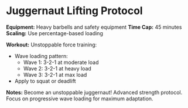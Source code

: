# Juggernaut Lifting Protocol

**Equipment:** Heavy barbells and safety equipment
**Time Cap:** 45 minutes
**Scaling:** Use percentage-based loading

**Workout:**
Unstoppable force training:
- Wave loading pattern:
  - Wave 1: 3-2-1 at moderate load
  - Wave 2: 3-2-1 at heavy load
  - Wave 3: 3-2-1 at max load
- Apply to squat or deadlift

**Notes:** Become an unstoppable juggernaut! Advanced strength protocol. Focus on progressive wave loading for maximum adaptation.